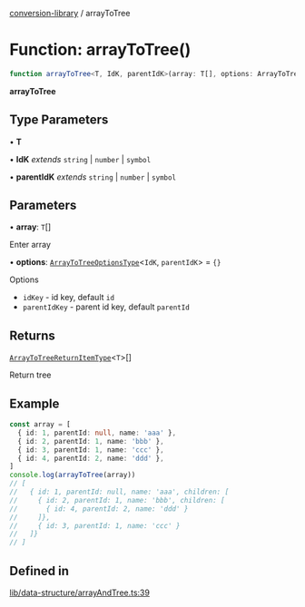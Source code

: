 [conversion-library](../globals.md) / arrayToTree

# Function: arrayToTree()

```ts
function arrayToTree<T, IdK, parentIdK>(array: T[], options: ArrayToTreeOptionsType<IdK, parentIdK>): ArrayToTreeReturnItemType<T>[]
```

**arrayToTree**

<Badge type="tip" text="version: v0.0.14+" />

## Type Parameters

• **T**

• **IdK** *extends* `string` \| `number` \| `symbol`

• **parentIdK** *extends* `string` \| `number` \| `symbol`

## Parameters

• **array**: `T`[]

Enter array

• **options**: [`ArrayToTreeOptionsType`](../type-aliases/ArrayToTreeOptionsType.md)\<`IdK`, `parentIdK`\> = `{}`

Options
 - `idKey` - id key, default `id`
 - `parentIdKey` - parent id key, default `parentId`

## Returns

[`ArrayToTreeReturnItemType`](../type-aliases/ArrayToTreeReturnItemType.md)\<`T`\>[]

Return tree

## Example

```ts
const array = [
  { id: 1, parentId: null, name: 'aaa' },
  { id: 2, parentId: 1, name: 'bbb' },
  { id: 3, parentId: 1, name: 'ccc' },
  { id: 4, parentId: 2, name: 'ddd' },
]
console.log(arrayToTree(array))
// [
//   { id: 1, parentId: null, name: 'aaa', children: [
//     { id: 2, parentId: 1, name: 'bbb', children: [
//       { id: 4, parentId: 2, name: 'ddd' }
//     ]},
//     { id: 3, parentId: 1, name: 'ccc' }
//   ]}
// ]
```

## Defined in

[lib/data-structure/arrayAndTree.ts:39](https://github.com/fxss5201/conversion-library/blob/main/lib/data-structure/arrayAndTree.ts#L39)
